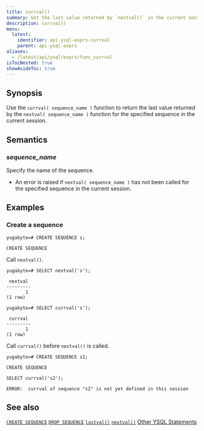 ```yaml
---
title: currval()
summary: Get the last value returned by `nextval()` in the current session
description: currval()
menu:
  latest:
    identifier: api-ysql-exprs-currval
    parent: api-ysql-exprs
aliases:
  - /latest/api/ysql/exprs/func_currval
isTocNested: true
showAsideToc: true
---
```


## Synopsis

Use the `currval( sequence_name )` function to return the last value returned by the `nextval( sequence_name )` function for the specified sequence in the current session.

## Semantics

### _sequence_name_

Specify the name of the sequence.

- An error is raised if `nextval( sequence_name )` has not been called for the specified sequence in the current session.

## Examples

### Create a sequence

```postgresql
yugabyte=# CREATE SEQUENCE s;
```

```
CREATE SEQUENCE
```

Call `nextval()`.

```postgresql
yugabyte=# SELECT nextval('s');
```

```
 nextval
---------
       1
(1 row)
```

```postgresql
yugabyte=# SELECT currval('s');
```

```
 currval
---------
       1
(1 row)
```

Call `currval()` before `nextval()` is called.

```postgresql
yugabyte=# CREATE SEQUENCE s2;
```

```
CREATE SEQUENCE
```

```postgresql
SELECT currval('s2');
```

```
ERROR:  currval of sequence "s2" is not yet defined in this session
```

## See also

[`CREATE SEQUENCE`](../create_sequence)
[`DROP SEQUENCE`](../drop_sequence)
[`lastval()`](../lastval_sequence)
[`nextval()`](../nextval_sequence)
[Other YSQL Statements](..)
